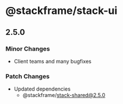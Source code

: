 # @stackframe/stack-ui

## 2.5.0

### Minor Changes

- Client teams and many bugfixes

### Patch Changes

- Updated dependencies
  - @stackframe/stack-shared@2.5.0
